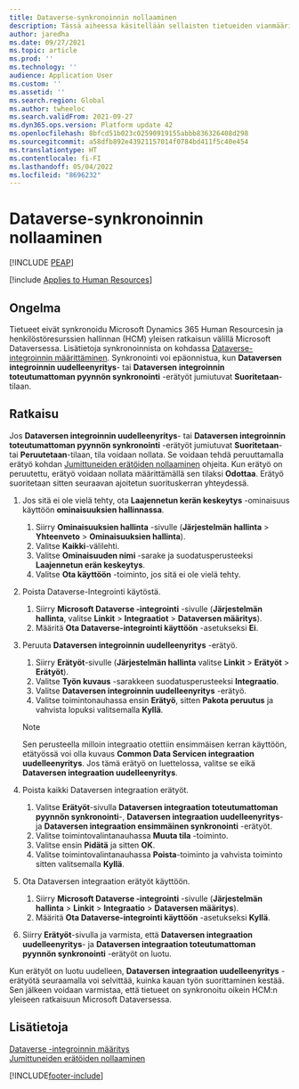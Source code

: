 ```yaml
---
title: Dataverse-synkronoinnin nollaaminen
description: Tässä aiheessa käsitellään sellaisten tietueiden vianmääritystä, jotka eivät synkronoidu oikein Microsoft Dynamics 365 Human Resourcesin ja henkilöstöresurssien hallinnan (HCM) yleisen ratkaisun välillä Microsoft Dataversessa.
author: jaredha
ms.date: 09/27/2021
ms.topic: article
ms.prod: ''
ms.technology: ''
audience: Application User
ms.custom: ''
ms.assetid: ''
ms.search.region: Global
ms.author: twheeloc
ms.search.validFrom: 2021-09-27
ms.dyn365.ops.version: Platform update 42
ms.openlocfilehash: 8bfcd51b023c02590919155abbb836326408d298
ms.sourcegitcommit: a58dfb892e43921157014f0784bd411f5c40e454
ms.translationtype: HT
ms.contentlocale: fi-FI
ms.lasthandoff: 05/04/2022
ms.locfileid: "8696232"
---
```

# <a name="reset-dataverse-synchronization"></a>Dataverse-synkronoinnin nollaaminen


[!INCLUDE [PEAP](../includes/peap-2.md)]

[!include [Applies to Human Resources](../includes/applies-to-hr.md)]

## <a name="issue"></a>Ongelma

Tietueet eivät synkronoidu Microsoft Dynamics 365 Human Resourcesin ja henkilöstöresurssien hallinnan (HCM) yleisen ratkaisun välillä Microsoft Dataversessa. Lisätietoja synkronoinnista on kohdassa [Dataverse-integroinnin määrittäminen](hr-admin-integration-common-data-service.md). Synkronointi voi epäonnistua, kun **Dataversen integroinnin uudelleenyritys**- tai **Dataversen integroinnin toteutumattoman pyynnön synkronointi** -erätyöt jumiutuvat **Suoritetaan**-tilaan.

## <a name="resolution"></a>Ratkaisu

Jos **Dataversen integroinnin uudelleenyritys**- tai **Dataversen integroinnin toteutumattoman pyynnön synkronointi** -erätyöt jumiutuvat **Suoritetaan**- tai **Peruutetaan**-tilaan, tila voidaan nollata. Se voidaan tehdä peruuttamalla erätyö kohdan [Jumittuneiden erätöiden nollaaminen](hr-admin-troubleshooting-batch-execution.md) ohjeita. Kun erätyö on peruutettu, erätyö voidaan nollata määrittämällä sen tilaksi **Odottaa**. Erätyö suoritetaan sitten seuraavan ajoitetun suorituskerran yhteydessä.

1. Jos sitä ei ole vielä tehty, ota **Laajennetun kerän keskeytys** -ominaisuus käyttöön **ominaisuuksien hallinnassa**.
   1. Siirry **Ominaisuuksien hallinta** -sivulle (**Järjestelmän hallinta** > **Yhteenveto** > **Ominaisuuksien hallinta**).
   2. Valitse **Kaikki**-välilehti.
   3. Valitse **Ominaisuuden nimi** -sarake ja suodatusperusteeksi **Laajennetun erän keskeytys**.
   4. Valitse **Ota käyttöön** -toiminto, jos sitä ei ole vielä tehty.

2. Poista Dataverse-Integrointi käytöstä.
   1. Siirry **Microsoft Dataverse -integrointi** -sivulle (**Järjestelmän hallinta**, valitse **Linkit** > **Integraatiot** > **Dataversen määritys**).
   2. Määritä **Ota Dataverse-integrointi käyttöön** -asetukseksi **Ei**.

3. Peruuta **Dataversen integroinnin uudelleenyritys** -erätyö.
   1. Siirry **Erätyöt**-sivulle (**Järjestelmän hallinta** valitse **Linkit** > **Erätyöt** > **Erätyöt**).
   2. Valitse **Työn kuvaus** -sarakkeen suodatusperusteeksi **Integraatio**.
   3. Valitse **Dataversen integroinnin uudelleenyritys** -erätyö.
   4. Valitse toimintonauhassa ensin **Erätyö**, sitten **Pakota peruutus** ja vahvista lopuksi valitsemalla **Kyllä**.

   > [!NOTE]
   > Sen perusteella milloin integraatio otettiin ensimmäisen kerran käyttöön, etätyössä voi olla kuvaus **Common Data Servicen integraation uudelleenyritys**. Jos tämä erätyö on luettelossa, valitse se eikä **Dataversen integraation uudelleenyritys**.

4. Poista kaikki Dataversen integraation erätyöt.
   1. Valitse **Erätyöt**-sivulla **Dataversen integraation toteutumattoman pyynnön synkronointi**-, **Dataversen integraation uudelleenyritys**- ja **Dataversen integraation ensimmäinen synkronointi** -erätyöt.
   2. Valitse toimintovalintanauhassa **Muuta tila** -toiminto. 
   3. Valitse ensin **Pidätä** ja sitten **OK**.
   4. Valitse toimintovalintanauhassa **Poista**-toiminto ja vahvista toiminto sitten valitsemalla **Kyllä**.

5. Ota Dataversen integraation erätyöt käyttöön.
   1. Siirry **Microsoft Dataverse -integrointi** -sivulle (**Järjestelmän hallinta** > **Linkit** > **Integraatio** > **Dataversen määritys**).
   2. Määritä **Ota Dataverse-integrointi käyttöön** -asetukseksi **Kyllä**.

6. Siirry **Erätyöt**-sivulla ja varmista, että **Dataversen integraation uudelleenyritys**- ja **Dataversen integraation toteutumattoman pyynnön synkronointi** -erätyöt on luotu.

Kun erätyöt on luotu uudelleen, **Dataversen integraation uudelleenyritys** -erätyötä seuraamalla voi selvittää, kuinka kauan työn suorittaminen kestää. Sen jälkeen voidaan varmistaa, että tietueet on synkronoitu oikein HCM:n yleiseen ratkaisuun Microsoft Dataversessa.

## <a name="see-also"></a>Lisätietoja

[Dataverse -integroinnin määritys](hr-admin-integration-common-data-service.md)<br>
[Jumittuneiden erätöiden nollaaminen](hr-admin-troubleshooting-batch-execution.md)


[!INCLUDE[footer-include](../includes/footer-banner.md)]

